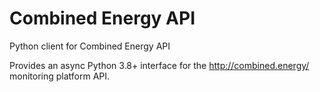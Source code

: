 # Combined Energy API
Python client for Combined Energy API

Provides an async Python 3.8+ interface for the http://combined.energy/ monitoring platform API.
